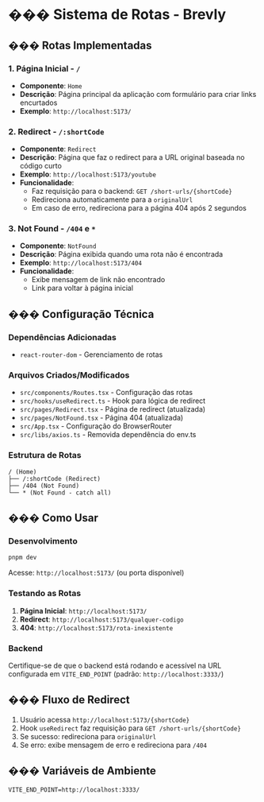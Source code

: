 # ��� Sistema de Rotas - Brevly

## ��� Rotas Implementadas

### 1. **Página Inicial** - `/`
- **Componente**: `Home`
- **Descrição**: Página principal da aplicação com formulário para criar links encurtados
- **Exemplo**: `http://localhost:5173/`

### 2. **Redirect** - `/:shortCode`
- **Componente**: `Redirect`
- **Descrição**: Página que faz o redirect para a URL original baseada no código curto
- **Exemplo**: `http://localhost:5173/youtube`
- **Funcionalidade**:
  - Faz requisição para o backend: `GET /short-urls/{shortCode}`
  - Redireciona automaticamente para a `originalUrl`
  - Em caso de erro, redireciona para a página 404 após 2 segundos

### 3. **Not Found** - `/404` e `*`
- **Componente**: `NotFound`
- **Descrição**: Página exibida quando uma rota não é encontrada
- **Exemplo**: `http://localhost:5173/404`
- **Funcionalidade**:
  - Exibe mensagem de link não encontrado
  - Link para voltar à página inicial

## ��� Configuração Técnica

### Dependências Adicionadas
- `react-router-dom` - Gerenciamento de rotas

### Arquivos Criados/Modificados
- `src/components/Routes.tsx` - Configuração das rotas
- `src/hooks/useRedirect.ts` - Hook para lógica de redirect
- `src/pages/Redirect.tsx` - Página de redirect (atualizada)
- `src/pages/NotFound.tsx` - Página 404 (atualizada)
- `src/App.tsx` - Configuração do BrowserRouter
- `src/libs/axios.ts` - Removida dependência do env.ts

### Estrutura de Rotas
```
/ (Home)
├── /:shortCode (Redirect)
├── /404 (Not Found)
└── * (Not Found - catch all)
```

## ��� Como Usar

### Desenvolvimento
```bash
pnpm dev
```
Acesse: `http://localhost:5173/` (ou porta disponível)

### Testando as Rotas
1. **Página Inicial**: `http://localhost:5173/`
2. **Redirect**: `http://localhost:5173/qualquer-codigo`
3. **404**: `http://localhost:5173/rota-inexistente`

### Backend
Certifique-se de que o backend está rodando e acessível na URL configurada em `VITE_END_POINT` (padrão: `http://localhost:3333/`)

## ��� Fluxo de Redirect

1. Usuário acessa `http://localhost:5173/{shortCode}`
2. Hook `useRedirect` faz requisição para `GET /short-urls/{shortCode}`
3. Se sucesso: redireciona para `originalUrl`
4. Se erro: exibe mensagem de erro e redireciona para `/404`

## ���️ Variáveis de Ambiente

```env
VITE_END_POINT=http://localhost:3333/
```